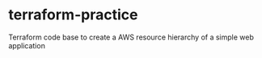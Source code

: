 # terraform-practice
Terraform code base to create a AWS resource hierarchy of a simple web application
